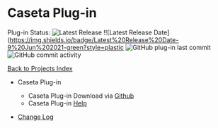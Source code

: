# Caseta Plug-in

Plug-in Status: ![Latest Release](https://img.shields.io/github/v/release/rebel7580/Lutron-Caseta-Plugin-for-HomeVisionXL?style=plastic) !![Latest Release Date](https://img.shields.io/badge/Latest%20Release%20Date-9%20Jun%202021-green?style=plastic ![GitHub plug-in last commit](https://img.shields.io/github/last-commit/rebel7580/Lutron-Caseta-Plugin-for-HomeVisionXL?style=plastic) ![GitHub commit activity](https://img.shields.io/github/commit-activity/m/rebel7580/Lutron-Caseta-Plugin-for-HomeVisionXL?style=plastic)


[Back to Projects Index](/index)

* Caseta Plug-in
  * Caseta Plug-in Download via [Github](https://github.com/rebel7580/Lutron-Caseta-Plugin-for-HomeVisionXL)
  * Caseta Plug-in [Help](Caseta_Help)


* [Change Log](https://github.com/rebel7580/Lutron-Caseta-Plugin-for-HomeVisionXL/wiki/Change-Log)
